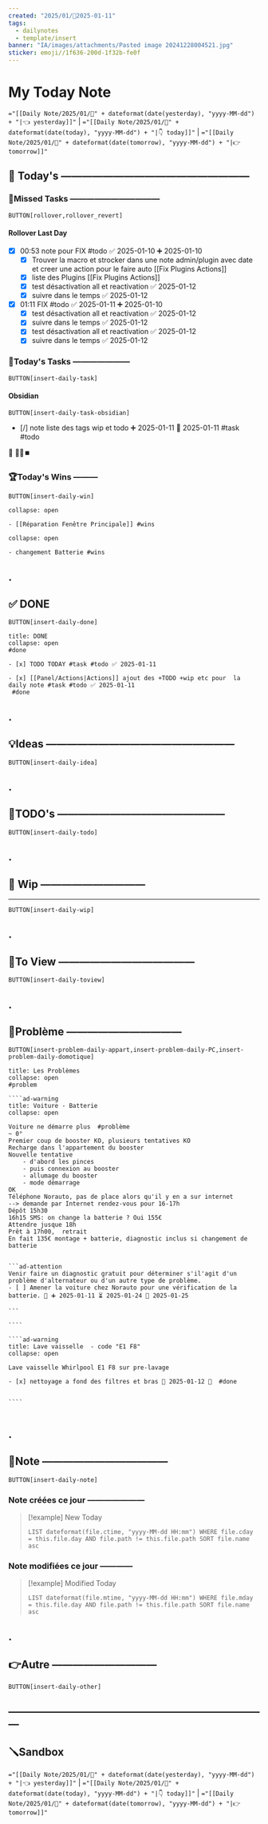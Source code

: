 ```yaml
---
created: "2025/01/📒2025-01-11"
tags:
  - dailynotes
  - template/insert
banner: "IA/images/attachments/Pasted image 20241228004521.jpg"
sticker: emoji//1f636-200d-1f32b-fe0f
---
```

# My Today Note
`="[[Daily Note/2025/01/📒" + dateformat(date(yesterday), "yyyy-MM-dd") + "|👈 yesterday]]"` | `="[[Daily Note/2025/01/📒" + dateformat(date(today), "yyyy-MM-dd") + "|👇 today]]"` | `="[[Daily Note/2025/01/📒" + dateformat(date(tomorrow), "yyyy-MM-dd") + "|👉 tomorrow]]"`

## 📅 Today's ——————————————————

### 🥷Missed Tasks ———————————

`BUTTON[rollover,rollover_revert]`
#### Rollover Last Day

- [x] 00:53 note pour FIX #todo ✅ 2025-01-10 ➕ 2025-01-10
	- [x] Trouver la macro et strocker dans une note admin/plugin avec date et creer une action pour le faire auto [[Fix Plugins Actions]]
	- [x] liste des Plugins [[Fix Plugins Actions]]
	- [x] test désactivation all et reactivation ✅ 2025-01-12
	- [x] suivre dans le temps ✅ 2025-01-12
- [x] 01:11 FIX #todo ✅ 2025-01-11 ➕ 2025-01-10
	- [x] test désactivation all et reactivation ✅ 2025-01-12
	- [x] suivre dans le temps ✅ 2025-01-12
	- [x] test désactivation all et reactivation ✅ 2025-01-12
	- [x] suivre dans le temps ✅ 2025-01-12

### 🚀Today's Tasks ———————

 `BUTTON[insert-daily-task]`


#### Obsidian

`BUTTON[insert-daily-task-obsidian]`


- [/] note liste des tags wip et todo             ➕ 2025-01-11 🛫 2025-01-11  #task #todo 






🛟 📎💬⏹️
### 🏆Today's Wins ———

`BUTTON[insert-daily-win]`

````ad-success
collapse: open

- [[Réparation Fenêtre Principale]] #wins 

````

````ad-success
collapse: open

- changement Batterie #wins 

````


## .
## ✅ DONE 

 `BUTTON[insert-daily-done]`
 
```ad-success
title: DONE
collapse: open
#done 

- [x] TODO TODAY #task #todo ✅ 2025-01-11

- [x] [[Panel/Actions|Actions]] ajout des +TODO +wip etc pour  la daily note #task #todo ✅ 2025-01-11
 #done
```

## .
## 💡Ideas ——————————————————

 `BUTTON[insert-daily-idea]`

## .
## 📎TODO's ————————————————

`BUTTON[insert-daily-todo]`


## .
## 🚧 Wip ——————————
---

`BUTTON[insert-daily-wip]`

## .
## 👀To View —————————————

`BUTTON[insert-daily-toview]`

## .
## 🚨Problème ———————————

`BUTTON[insert-problem-daily-appart,insert-problem-daily-PC,insert-problem-daily-domotique]`

`````ad-danger
title: Les Problèmes
collapse: open
#problem

````ad-warning
title: Voiture - Batterie 
collapse: open

Voiture ne démarre plus  #problème 
~ 0° 
Premier coup de booster KO, plusieurs tentatives KO
Recharge dans l'appartement du booster
Nouvelle tentative 
    - d'abord les pinces 
    - puis connexion au booster 
    - allumage du booster 
    - mode démarrage 
OK 
Téléphone Norauto, pas de place alors qu'il y en a sur internet 
--> demande par Internet rendez-vous pour 16-17h 
Dépôt 15h30
16h15 SMS: on change la batterie ? Oui 155€
Attendre jusque 18h 
Prêt à 17h00,  retrait 
En fait 135€ montage + batterie, diagnostic inclus si changement de batterie 


```ad-attention
Venir faire un diagnostic gratuit pour déterminer s'il'agit d'un problème d'alternateur ou d'un autre type de problème.
- [ ] Amener la voiture chez Norauto pour une vérification de la batterie. 🔺 ➕ 2025-01-11 ⏳ 2025-01-24 📅 2025-01-25

```

````

````ad-warning
title: Lave vaisselle  - code "E1 F8"  
collapse: open

Lave vaisselle Whirlpool E1 F8 sur pre-lavage

- [x] nettoyage a fond des filtres et bras 🛫 2025-01-12 🔺  #done  


````


`````



## .
## 📝Note ————————————

`BUTTON[insert-daily-note]`


### Note créées ce jour ———————
> [!example] New Today
> ```dataview
> LIST dateformat(file.ctime, "yyyy-MM-dd HH:mm") WHERE file.cday = this.file.day AND file.path != this.file.path SORT file.name asc
> ```
> 
### Note modifiées ce jour ————
> [!example] Modified Today
> ```dataview 
> LIST dateformat(file.mtime, "yyyy-MM-dd HH:mm") WHERE file.mday = this.file.day AND file.path != this.file.path SORT file.name asc
> ```
> 

## .
## 👉Autre ——————————

`BUTTON[insert-daily-other]`


## —————————————————————————
## 🪛Sandbox 







`="[[Daily Note/2025/01/📒" + dateformat(date(yesterday), "yyyy-MM-dd") + "|👈 yesterday]]"` | `="[[Daily Note/2025/01/📒" + dateformat(date(today), "yyyy-MM-dd") + "|👇 today]]"` | `="[[Daily Note/2025/01/📒" + dateformat(date(tomorrow), "yyyy-MM-dd") + "|👉 tomorrow]]"`
